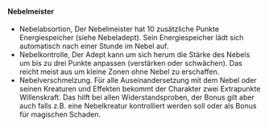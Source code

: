 #### Nebelmeister

* Nebelabsortion, Der Nebelmeister hat 10 zusätzliche Punkte Energiespeicher (siehe Nebeladept). Sein Energiespeicher
lädt sich automatisch nach einer Stunde im Nebel auf.
* Nebelkontrolle, Der Adept kann um sich herum die Stärke des Nebels um bis zu drei Punkte anpassen (verstärken oder
schwächen). Das reicht meist aus um kleine Zonen ohne Nebel zu erschaffen.
* Nebelverschmelzung. Für alle Auseinandersetzung mit dem Nebel oder seinen Kreaturen und Effekten bekommt der
Charakter zwei Extrapunkte Willenskraft. Das hilft bei allen Widerstandsproben, der Bonus gilt aber auch falls z.B.
eine Nebelkreatur kontrolliert werden soll oder als Bonus für magischen Schaden.

